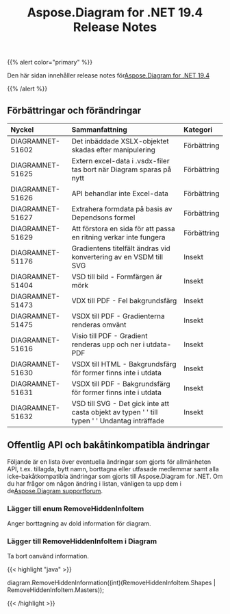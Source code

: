 ﻿---
title: Aspose.Diagram for .NET 19.4 Release Notes
type: docs
weight: 90
url: /sv/net/aspose-diagram-for-net-19-4-release-notes/
---
{{% alert color="primary" %}} 

Den här sidan innehåller release notes för[Aspose.Diagram for .NET 19.4](https://www.nuget.org/packages/Aspose.Diagram/19.4.0)

{{% /alert %}} 
## **Förbättringar och förändringar**

|**Nyckel**|**Sammanfattning**|**Kategori**|
|:- |:- |:- |
|DIAGRAMNET-51602|Det inbäddade XSLX-objektet skadas efter manipulering|Förbättring|
|DIAGRAMNET-51625|Extern excel-data i .vsdx-filer tas bort när Diagram sparas på nytt|Förbättring|
|DIAGRAMNET-51626|API behandlar inte Excel-data|Förbättring|
|DIAGRAMNET-51627|Extrahera formdata på basis av Dependsons formel|Förbättring|
|DIAGRAMNET-51629|Att förstora en sida för att passa en ritning verkar inte fungera|Förbättring|
|DIAGRAMNET-51176|Gradientens titelfält ändras vid konvertering av en VSDM till SVG|Insekt|
|DIAGRAMNET-51404|VSD till bild - Formfärgen är mörk|Insekt|
|DIAGRAMNET-51473|VDX till PDF - Fel bakgrundsfärg|Insekt|
|DIAGRAMNET-51475|VSDX till PDF - Gradienterna renderas omvänt|Insekt|
|DIAGRAMNET-51616|Visio till PDF - Gradient renderas upp och ner i utdata-PDF|Insekt|
|DIAGRAMNET-51630|VSDX till HTML - Bakgrundsfärg för former finns inte i utdata|Insekt|
|DIAGRAMNET-51631|VSDX till PDF - Bakgrundsfärg för former finns inte i utdata|Insekt|
|DIAGRAMNET-51632|VSD till SVG - Det gick inte att casta objekt av typen ' ' till typen ' ' Undantag inträffade|Insekt|

## **Offentlig API och bakåtinkompatibla ändringar**
Följande är en lista över eventuella ändringar som gjorts för allmänheten API, t.ex. tillagda, bytt namn, borttagna eller utfasade medlemmar samt alla icke-bakåtkompatibla ändringar som gjorts till Aspose.Diagram for .NET. Om du har frågor om någon ändring i listan, vänligen ta upp dem i de[Aspose.Diagram supportforum](https://forum.aspose.com/c/diagram/17).
### **Lägger till enum RemoveHiddenInfoItem**
Anger borttagning av dold information för diagram.
### **Lägger till RemoveHiddenInfoItem i Diagram**
Ta bort oanvänd information.

{{< highlight "java" >}}

diagram.RemoveHiddenInformation((int)(RemoveHiddenInfoItem.Shapes | RemoveHiddenInfoItem.Masters));

{{< /highlight >}}
